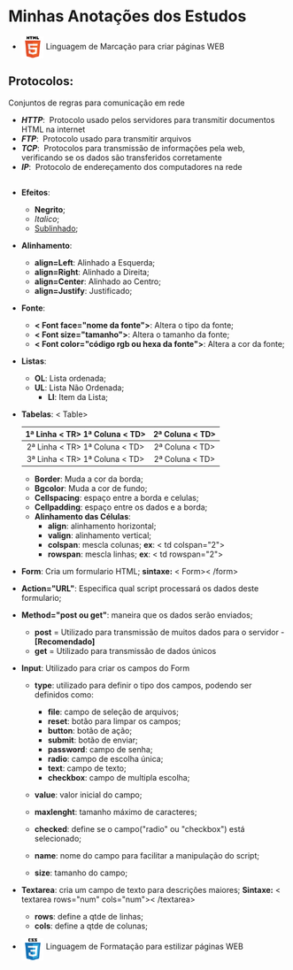 # Minhas Anotações dos Estudos

- <img src="https://raw.githubusercontent.com/devicons/devicon/master/icons/html5/html5-original-wordmark.svg" alt="HTML5" title="HTML5" style="max-width: 100%;" width="40" height="40" align="center"> Linguagem de Marcação para criar páginas WEB

<h2>Protocolos:</h2>

Conjuntos de regras para comunicação em rede<br>

- **<i>HTTP</i>**: &nbsp;Protocolo usado pelos servidores para transmitir documentos HTML na internet
- **<i>FTP</i>**: &nbsp;Protocolo usado para transmitir arquivos
- **<i>TCP</i>**: &nbsp;Protocolos para transmissão de informações pela web, verificando se os dados são transferidos corretamente
- **<i>IP</i>**: &nbsp;Protocolo de endereçamento dos computadores na rede

##

- **Efeitos**:
  - **Negrito**;
  - <i>Italico</i>;
  - <ins>Sublinhado</ins>;

- **Alinhamento**:
  - **align=Left**: Alinhado a Esquerda;
  - **align=Right**: Alinhado a Direita;
  - **align=Center**: Alinhado ao Centro;
  - **align=Justify**: Justificado;
  
- **Fonte**:
  - **< Font face="nome da fonte">**: Altera o tipo da fonte;
  - **< Font size="tamanho">**: Altera o tamanho da fonte;
  - **< Font color="código rgb ou hexa da fonte">**: Altera a cor da fonte;

- **Listas**:
  - **OL**: Lista ordenada;
  - **UL**: Lista Não Ordenada;
    - **LI**: Item da Lista;

- **Tabelas**: < Table>

    1ª Linha < TR> 1ª Coluna < TD> | 2ª Coluna < TD> |
    :---------: | :------: | 
    2ª Linha < TR> 1ª Coluna < TD> | 2ª Coluna < TD> |
    3ª Linha < TR> 1ª Coluna < TD> | 2ª Coluna < TD> |

    - **Border**: Muda a cor da borda;
    - **Bgcolor**: Muda a cor de fundo;
    - **Cellspacing**: espaço entre a borda e celulas;
    - **Cellpadding**: espaço entre os dados e a borda;
    - **Alinhamento das Células**:
      - **align**: alinhamento horizontal;
      - **valign**: alinhamento vertical;
      - **colspan**: mescla colunas; **ex**: < td colspan="2">
      - **rowspan**: mescla linhas; **ex**: < td rowspan="2">

- **Form**:  Cria um formulario HTML; **sintaxe:** < Form>< /form>
- **Action="URL"**: Especifica qual script processará os dados deste formulario;
- **Method="post ou get"**: maneira que os dados serão enviados;
	- **post** = Utilizado para transmissão de muitos dados para o servidor - **[Recomendado]**
	- **get** = Utilizado para transmissão de dados únicos
- **Input**: Utilizado para criar os campos do Form
    - **type**: utilizado para definir o tipo dos campos, podendo ser definidos como:
      - **file**: campo de seleção de arquivos;
      - **reset**: botão para limpar os campos;
      - **button**: botão de ação;
      - **submit**: botão de enviar;
      - **password**: campo de senha;
      - **radio**: campo de escolha única;
      - **text**: campo de texto;
      - **checkbox**: campo de multipla escolha;
		
    - **value**: valor inicial do campo;
    - **maxlenght**: tamanho máximo de caracteres;
    - **checked**: define se o campo("radio" ou "checkbox") está selecionado;
    - **name**: nome do campo para facilitar a manipulação do script;
    - **size**: tamanho do campo;
- **Textarea**: cria um campo de texto para descrições maiores; **Sintaxe:** < textarea rows="num" cols="num">< /textarea>
	- **rows**: define a qtde de linhas;
	- **cols**: define a qtde de colunas;


- <img src="https://raw.githubusercontent.com/devicons/devicon/master/icons/css3/css3-original-wordmark.svg" alt="CSS" title="CSS3" style="max-width: 100%;" width="40" height="40" align="middle"> Linguagem de Formatação para estilizar páginas WEB
